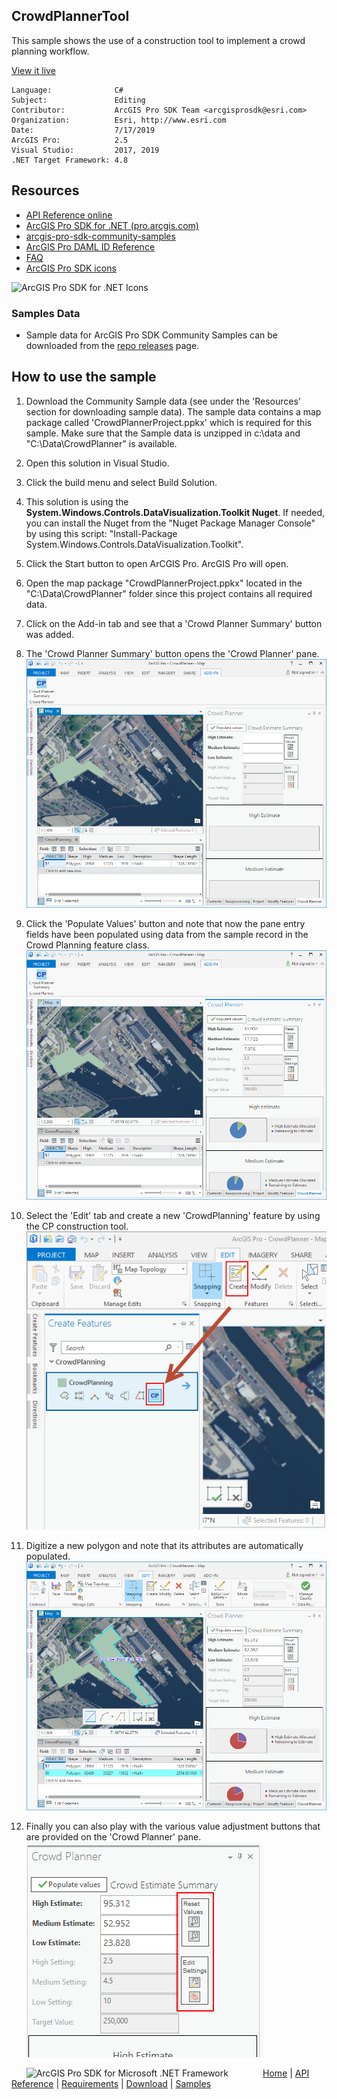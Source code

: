 ## CrowdPlannerTool

<!-- TODO: Write a brief abstract explaining this sample -->
This sample shows the use of a construction tool to implement a crowd planning workflow.  
  


<a href="http://pro.arcgis.com/en/pro-app/sdk/" target="_blank">View it live</a>

<!-- TODO: Fill this section below with metadata about this sample-->
```
Language:              C#
Subject:               Editing
Contributor:           ArcGIS Pro SDK Team <arcgisprosdk@esri.com>
Organization:          Esri, http://www.esri.com
Date:                  7/17/2019
ArcGIS Pro:            2.5
Visual Studio:         2017, 2019
.NET Target Framework: 4.8
```

## Resources

* [API Reference online](https://pro.arcgis.com/en/pro-app/sdk/api-reference)
* <a href="https://pro.arcgis.com/en/pro-app/sdk/" target="_blank">ArcGIS Pro SDK for .NET (pro.arcgis.com)</a>
* [arcgis-pro-sdk-community-samples](https://github.com/Esri/arcgis-pro-sdk-community-samples)
* [ArcGIS Pro DAML ID Reference](https://github.com/Esri/arcgis-pro-sdk/wiki/ArcGIS-Pro-DAML-ID-Reference)
* [FAQ](https://github.com/Esri/arcgis-pro-sdk/wiki/FAQ)
* [ArcGIS Pro SDK icons](https://github.com/Esri/arcgis-pro-sdk/releases/tag/2.4.0.19948)

![ArcGIS Pro SDK for .NET Icons](https://Esri.github.io/arcgis-pro-sdk/images/Home/Image-of-icons.png  "ArcGIS Pro SDK Icons")

### Samples Data

* Sample data for ArcGIS Pro SDK Community Samples can be downloaded from the [repo releases](https://github.com/Esri/arcgis-pro-sdk-community-samples/releases) page.  

## How to use the sample
<!-- TODO: Explain how this sample can be used. To use images in this section, create the image file in your sample project's screenshots folder. Use relative url to link to this image using this syntax: ![My sample Image](FacePage/SampleImage.png) -->
1. Download the Community Sample data (see under the 'Resources' section for downloading sample data).  The sample data contains a map package called 'CrowdPlannerProject.ppkx' which is required for this sample.  Make sure that the Sample data is unzipped in c:\data and "C:\Data\CrowdPlanner" is available.  
1. Open this solution in Visual Studio.    
1. Click the build menu and select Build Solution.  
1. This solution is using the **System.Windows.Controls.DataVisualization.Toolkit Nuget**.  If needed, you can install the Nuget from the "Nuget Package Manager Console" by using this script: "Install-Package System.Windows.Controls.DataVisualization.Toolkit".  
1. Click the Start button to open ArCGIS Pro.  ArcGIS Pro will open.  
1. Open the map package "CrowdPlannerProject.ppkx" located in the "C:\Data\CrowdPlanner" folder since this project contains all required data.  
1. Click on the Add-in tab and see that a 'Crowd Planner Summary' button was added.  
1. The 'Crowd Planner Summary' button opens the 'Crowd Planner' pane.   
![UI](Screenshots/Screen1.png)  
  
1. Click the 'Populate Values' button and note that now the pane entry fields have been populated using data from the sample record in the Crowd Planning feature class.  
![UI](Screenshots/Screen2.png)  
  
1. Select the 'Edit' tab and create a new 'CrowdPlanning' feature by using the CP construction tool.  
![UI](Screenshots/Screen3.png)  
  
1. Digitize a new polygon and note that its attributes are automatically populated.   
![UI](Screenshots/Screen4.png)  
  
1. Finally you can also play with the various value adjustment buttons that are provided on the 'Crowd Planner' pane.  
![UI](Screenshots/Screen5.png)  
  


<!-- End -->

&nbsp;&nbsp;&nbsp;&nbsp;&nbsp;&nbsp;<img src="https://esri.github.io/arcgis-pro-sdk/images/ArcGISPro.png"  alt="ArcGIS Pro SDK for Microsoft .NET Framework" height = "20" width = "20" align="top"  >
&nbsp;&nbsp;&nbsp;&nbsp;&nbsp;&nbsp;&nbsp;&nbsp;&nbsp;&nbsp;&nbsp;&nbsp;
[Home](https://github.com/Esri/arcgis-pro-sdk/wiki) | <a href="https://pro.arcgis.com/en/pro-app/sdk/api-reference" target="_blank">API Reference</a> | [Requirements](https://github.com/Esri/arcgis-pro-sdk/wiki#requirements) | [Download](https://github.com/Esri/arcgis-pro-sdk/wiki#installing-arcgis-pro-sdk-for-net) | <a href="https://github.com/esri/arcgis-pro-sdk-community-samples" target="_blank">Samples</a>
